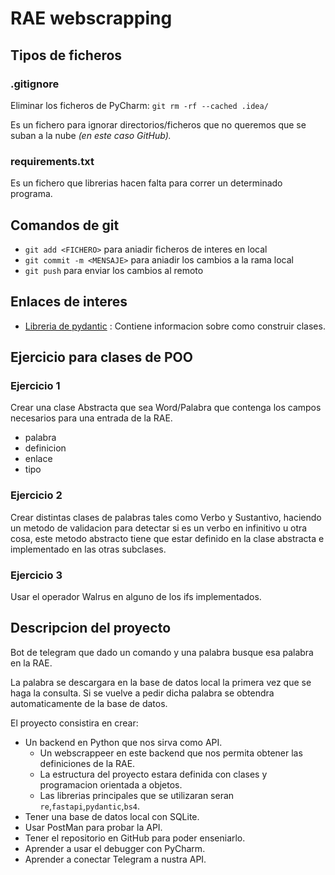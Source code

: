 # RAE webscrapping

## Tipos de ficheros

### .gitignore

Eliminar los ficheros de PyCharm: `git rm -rf --cached .idea/`

Es un fichero para ignorar directorios/ficheros que no queremos que se suban a la nube _(en este caso GitHub)._

### requirements.txt

Es un fichero que librerias hacen falta para correr un determinado programa.

## Comandos de git

- `git add <FICHERO>` para aniadir ficheros de interes en local
- `git commit -m <MENSAJE>` para aniadir los cambios a la rama local
- `git push` para enviar los cambios al remoto

## Enlaces de interes

- [Libreria de pydantic](https://docs.pydantic.dev/latest/concepts/models/) : Contiene informacion sobre como construir
  clases.

## Ejercicio para clases de POO


### Ejercicio 1

Crear una clase Abstracta que sea Word/Palabra que contenga  los campos necesarios para una entrada de la RAE.
  - palabra
  - definicion
  - enlace
  - tipo

### Ejercicio 2

Crear distintas clases de palabras tales como Verbo y Sustantivo, haciendo un metodo de validacion para detectar si es un verbo en infinitivo u otra cosa, este metodo abstracto tiene que estar definido en la clase abstracta e implementado en las otras subclases.

### Ejercicio 3

Usar el operador Walrus en alguno de los ifs implementados.


## Descripcion del proyecto

Bot de telegram que dado un comando y una palabra busque esa palabra en la RAE.

La palabra se descargara en la base de datos local la primera vez que se haga la consulta. Si se vuelve a pedir dicha palabra se obtendra automaticamente de la base de datos.

El proyecto consistira en crear:

- Un backend en Python que nos sirva como API.
  - Un webscrappeer en este backend que nos permita obtener las definiciones de la RAE.
  - La estructura del proyecto estara definida con clases y programacion orientada a objetos.
  - Las librerias principales que se utilizaran seran `re`,`fastapi`,`pydantic`,`bs4`.
- Tener una base de datos local con SQLite.
- Usar PostMan para probar la API.
- Tener el repositorio en GitHub para poder enseniarlo.
- Aprender a usar el debugger con PyCharm.
- Aprender a conectar Telegram a nustra API.